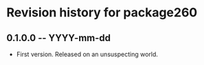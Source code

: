 # Revision history for package260

## 0.1.0.0 -- YYYY-mm-dd

* First version. Released on an unsuspecting world.
